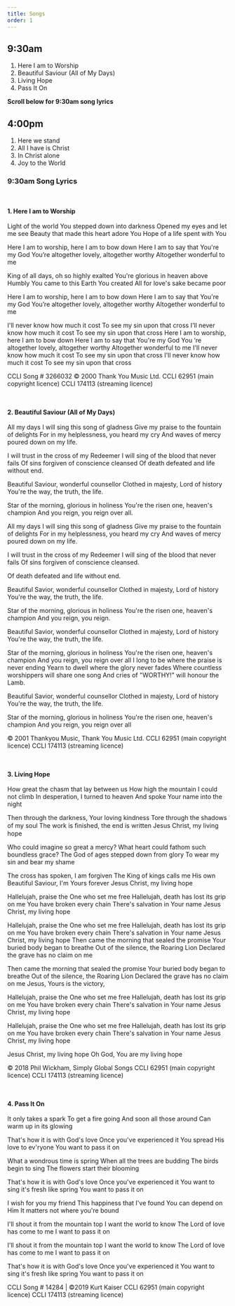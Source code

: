 ```yaml
---
title: Songs
order: 1
---
```


## 9:30am
1. Here I am to Worship
2. Beautiful Saviour (All of My Days)
3. Living Hope
4. Pass It On

**Scroll below for 9:30am song lyrics**

## 4:00pm
1. Here we stand
2. All I have is Christ
3. In Christ alone
4. Joy to the World



### 9:30am Song Lyrics
<br><br>**1. Here I am to Worship**<br><br>
Light of the world
You stepped down into darkness
Opened my eyes and let me see
Beauty that made this heart adore You
Hope of a life spent with You


Here I am to worship, here I am to bow down
Here I am to say that You're my God
You’re altogether lovely, altogether worthy
Altogether wonderful to me

King of all days, oh so highly exalted
You're glorious in heaven above
Humbly You came to this Earth You created
All for love's sake became poor

Here I am to worship, here I am to bow down
Here I am to say that You're my God
You’re altogether lovely, altogether worthy
Altogether wonderful to me

I'll never know how much it cost
To see my sin upon that cross
I'll never know how much it cost
To see my sin upon that cross
Here I am to worship, here I am to bow down
Here I am to say that You're my God
You ‘re altogether lovely, altogether worthy
Altogether wonderful to me
I'll never know how much it cost
To see my sin upon that cross
I'll never know how much it cost
To see my sin upon that cross

CCLI Song # 3266032 © 2000 Thank You Music Ltd.
CCLI 62951 (main copyright licence)
CCLI 174113 (streaming licence)



<br><br>**2. Beautiful Saviour (All of My Days)**<br><br>
All my days I will sing this song of gladness
 Give my praise to the fountain of delights
 For in my helplessness, you heard my cry
 And waves of mercy poured down on my life.
 
 I will trust in the cross of my Redeemer
 I will sing of the blood that never fails
 Of sins forgiven of conscience cleansed
 Of death defeated and life without end.
 
 Beautiful Saviour, wonderful counsellor
 Clothed in majesty, Lord of history
 You're the way, the truth, the life.
 
 Star of the morning, glorious in holiness
 You're the risen one, heaven's champion
 And you reign, you reign over all.
 
 All my days I will sing this song of gladness
 Give my praise to the fountain of delights
 For in my helplessness, you heard my cry
 And waves of mercy poured down on my life.
 
 I will trust in the cross of my Redeemer
 I will sing of the blood that never fails
 Of sins forgiven of conscience cleansed.
 
Of death defeated and life without end.

 Beautiful Savior, wonderful counsellor
 Clothed in majesty, Lord of history
 You're the way, the truth, the life.
 
 Star of the morning, glorious in holiness
 You're the risen one, heaven's champion
 And you reign, you reign.
 
 Beautiful Savior, wonderful counsellor
 Clothed in majesty, Lord of history
 You're the way, the truth, the life.
 
 Star of the morning, glorious in holiness
 You're the risen one, heaven's champion
 And you reign, you reign over all
 I long to be where the praise is never ending
 Yearn to dwell where the glory never fades
 Where countless worshippers will share one song
 And cries of "WORTHY!" will honour the Lamb.
 
 Beautiful Savior, wonderful counsellor
 Clothed in majesty, Lord of history
 You're the way, the truth, the life.
 
 Star of the morning, glorious in holiness
 You're the risen one, heaven's champion
 And you reign, you reign over all

© 2001 Thankyou Music, Thank You Music Ltd.
CCLI 62951 (main copyright licence)
CCLI 174113 (streaming licence)




<br><br> **3. Living Hope** <br><br>
How great the chasm that lay between us
How high the mountain I could not climb
In desperation, I turned to heaven
And spoke Your name into the night

Then through the darkness, Your loving kindness
Tore through the shadows of my soul
The work is ﬁnished, the end is written
Jesus Christ, my living hope
 
Who could imagine so great a mercy?
What heart could fathom such boundless grace?
The God of ages stepped down from glory
To wear my sin and bear my shame

The cross has spoken, I am forgiven
The King of kings calls me His own
Beautiful Saviour, I'm Yours forever
Jesus Christ, my living hope
 
Hallelujah, praise the One who set me free
Hallelujah, death has lost its grip on me
You have broken every chain
There's salvation in Your name
Jesus Christ, my living hope

Hallelujah, praise the One who set me free
Hallelujah, death has lost its grip on me
You have broken every chain
There's salvation in Your name
Jesus Christ, my living hope
Then came the morning that sealed the promise
Your buried body began to breathe
Out of the silence, the Roaring Lion
Declared the grave has no claim on me

Then came the morning that sealed the promise
Your buried body began to breathe
Out of the silence, the Roaring Lion
Declared the grave has no claim on me
Jesus, Yours is the victory, 

Hallelujah, praise the One who set me free
Hallelujah, death has lost its grip on me
You have broken every chain
There's salvation in Your name
Jesus Christ, my living hope

Hallelujah, praise the One who set me free
Hallelujah, death has lost its grip on me
You have broken every chain
There's salvation in Your name
Jesus Christ, my living hope
 
Jesus Christ, my living hope
Oh God, You are my living hope

© 2018  Phil Wickham, Simply Global Songs
CCLI 62951 (main copyright licence)
CCLI 174113 (streaming licence)


<br><br> **4. Pass It On** <br><br>
It only takes a spark
To get a fire going
And soon all those around
Can warm up in its glowing

That's how it is with God's love
Once you've experienced it
You spread His love to ev'ryone
You want to pass it on

What a wondrous time is spring
When all the trees are budding
The birds begin to sing
The flowers start their blooming
 
That's how it is with God's love
Once you've experienced it
You want to sing it's fresh like spring
You want to pass it on

I wish for you my friend
This happiness that I've found
You can depend on Him
It matters not where you're bound

I'll shout it from the mountain top
I want the world to know
The Lord of love has come to me
I want to pass it on
 
I'll shout it from the mountain top
I want the world to know
The Lord of love has come to me
I want to pass it on

That's how it is with God's love
Once you've experienced it
You want to sing it's fresh like spring
You want to pass it on

CCLI Song # 14284 | ©2019 Kurt Kaiser
CCLI 62951 (main copyright licence)
CCLI 174113 (streaming licence)





